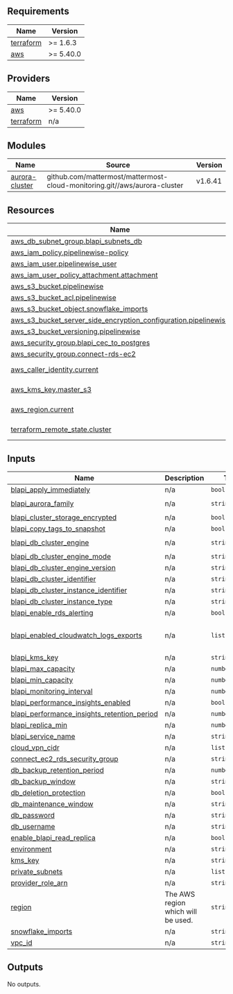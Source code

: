 <!-- BEGIN_TF_DOCS -->
## Requirements

| Name | Version |
|------|---------|
| <a name="requirement_terraform"></a> [terraform](#requirement\_terraform) | >= 1.6.3 |
| <a name="requirement_aws"></a> [aws](#requirement\_aws) | >= 5.40.0 |

## Providers

| Name | Version |
|------|---------|
| <a name="provider_aws"></a> [aws](#provider\_aws) | >= 5.40.0 |
| <a name="provider_terraform"></a> [terraform](#provider\_terraform) | n/a |

## Modules

| Name | Source | Version |
|------|--------|---------|
| <a name="module_aurora-cluster"></a> [aurora-cluster](#module\_aurora-cluster) | github.com/mattermost/mattermost-cloud-monitoring.git//aws/aurora-cluster | v1.6.41 |

## Resources

| Name | Type |
|------|------|
| [aws_db_subnet_group.blapi_subnets_db](https://registry.terraform.io/providers/hashicorp/aws/latest/docs/resources/db_subnet_group) | resource |
| [aws_iam_policy.pipelinewise-policy](https://registry.terraform.io/providers/hashicorp/aws/latest/docs/resources/iam_policy) | resource |
| [aws_iam_user.pipelinewise_user](https://registry.terraform.io/providers/hashicorp/aws/latest/docs/resources/iam_user) | resource |
| [aws_iam_user_policy_attachment.attachment](https://registry.terraform.io/providers/hashicorp/aws/latest/docs/resources/iam_user_policy_attachment) | resource |
| [aws_s3_bucket.pipelinewise](https://registry.terraform.io/providers/hashicorp/aws/latest/docs/resources/s3_bucket) | resource |
| [aws_s3_bucket_acl.pipelinewise](https://registry.terraform.io/providers/hashicorp/aws/latest/docs/resources/s3_bucket_acl) | resource |
| [aws_s3_bucket_object.snowflake_imports](https://registry.terraform.io/providers/hashicorp/aws/latest/docs/resources/s3_bucket_object) | resource |
| [aws_s3_bucket_server_side_encryption_configuration.pipelinewise](https://registry.terraform.io/providers/hashicorp/aws/latest/docs/resources/s3_bucket_server_side_encryption_configuration) | resource |
| [aws_s3_bucket_versioning.pipelinewise](https://registry.terraform.io/providers/hashicorp/aws/latest/docs/resources/s3_bucket_versioning) | resource |
| [aws_security_group.blapi_cec_to_postgres](https://registry.terraform.io/providers/hashicorp/aws/latest/docs/resources/security_group) | resource |
| [aws_security_group.connect-rds-ec2](https://registry.terraform.io/providers/hashicorp/aws/latest/docs/resources/security_group) | resource |
| [aws_caller_identity.current](https://registry.terraform.io/providers/hashicorp/aws/latest/docs/data-sources/caller_identity) | data source |
| [aws_kms_key.master_s3](https://registry.terraform.io/providers/hashicorp/aws/latest/docs/data-sources/kms_key) | data source |
| [aws_region.current](https://registry.terraform.io/providers/hashicorp/aws/latest/docs/data-sources/region) | data source |
| [terraform_remote_state.cluster](https://registry.terraform.io/providers/hashicorp/terraform/latest/docs/data-sources/remote_state) | data source |

## Inputs

| Name | Description | Type | Default | Required |
|------|-------------|------|---------|:--------:|
| <a name="input_blapi_apply_immediately"></a> [blapi\_apply\_immediately](#input\_blapi\_apply\_immediately) | n/a | `bool` | `false` | no |
| <a name="input_blapi_aurora_family"></a> [blapi\_aurora\_family](#input\_blapi\_aurora\_family) | n/a | `string` | `"aurora-postgresql13"` | no |
| <a name="input_blapi_cluster_storage_encrypted"></a> [blapi\_cluster\_storage\_encrypted](#input\_blapi\_cluster\_storage\_encrypted) | n/a | `bool` | `true` | no |
| <a name="input_blapi_copy_tags_to_snapshot"></a> [blapi\_copy\_tags\_to\_snapshot](#input\_blapi\_copy\_tags\_to\_snapshot) | n/a | `bool` | `true` | no |
| <a name="input_blapi_db_cluster_engine"></a> [blapi\_db\_cluster\_engine](#input\_blapi\_db\_cluster\_engine) | n/a | `string` | `"aurora-postgresql"` | no |
| <a name="input_blapi_db_cluster_engine_mode"></a> [blapi\_db\_cluster\_engine\_mode](#input\_blapi\_db\_cluster\_engine\_mode) | n/a | `string` | `"provisioned"` | no |
| <a name="input_blapi_db_cluster_engine_version"></a> [blapi\_db\_cluster\_engine\_version](#input\_blapi\_db\_cluster\_engine\_version) | n/a | `string` | `"13.8"` | no |
| <a name="input_blapi_db_cluster_identifier"></a> [blapi\_db\_cluster\_identifier](#input\_blapi\_db\_cluster\_identifier) | n/a | `string` | n/a | yes |
| <a name="input_blapi_db_cluster_instance_identifier"></a> [blapi\_db\_cluster\_instance\_identifier](#input\_blapi\_db\_cluster\_instance\_identifier) | n/a | `string` | n/a | yes |
| <a name="input_blapi_db_cluster_instance_type"></a> [blapi\_db\_cluster\_instance\_type](#input\_blapi\_db\_cluster\_instance\_type) | n/a | `string` | `"db.t4g.medium"` | no |
| <a name="input_blapi_enable_rds_alerting"></a> [blapi\_enable\_rds\_alerting](#input\_blapi\_enable\_rds\_alerting) | n/a | `bool` | `false` | no |
| <a name="input_blapi_enabled_cloudwatch_logs_exports"></a> [blapi\_enabled\_cloudwatch\_logs\_exports](#input\_blapi\_enabled\_cloudwatch\_logs\_exports) | n/a | `list(string)` | <pre>[<br>  "postgresql"<br>]</pre> | no |
| <a name="input_blapi_kms_key"></a> [blapi\_kms\_key](#input\_blapi\_kms\_key) | n/a | `string` | n/a | yes |
| <a name="input_blapi_max_capacity"></a> [blapi\_max\_capacity](#input\_blapi\_max\_capacity) | n/a | `number` | `4` | no |
| <a name="input_blapi_min_capacity"></a> [blapi\_min\_capacity](#input\_blapi\_min\_capacity) | n/a | `number` | `0.5` | no |
| <a name="input_blapi_monitoring_interval"></a> [blapi\_monitoring\_interval](#input\_blapi\_monitoring\_interval) | n/a | `number` | n/a | yes |
| <a name="input_blapi_performance_insights_enabled"></a> [blapi\_performance\_insights\_enabled](#input\_blapi\_performance\_insights\_enabled) | n/a | `bool` | n/a | yes |
| <a name="input_blapi_performance_insights_retention_period"></a> [blapi\_performance\_insights\_retention\_period](#input\_blapi\_performance\_insights\_retention\_period) | n/a | `number` | n/a | yes |
| <a name="input_blapi_replica_min"></a> [blapi\_replica\_min](#input\_blapi\_replica\_min) | n/a | `number` | n/a | yes |
| <a name="input_blapi_service_name"></a> [blapi\_service\_name](#input\_blapi\_service\_name) | n/a | `string` | `"blapi"` | no |
| <a name="input_cloud_vpn_cidr"></a> [cloud\_vpn\_cidr](#input\_cloud\_vpn\_cidr) | n/a | `list(string)` | n/a | yes |
| <a name="input_connect_ec2_rds_security_group"></a> [connect\_ec2\_rds\_security\_group](#input\_connect\_ec2\_rds\_security\_group) | n/a | `string` | n/a | yes |
| <a name="input_db_backup_retention_period"></a> [db\_backup\_retention\_period](#input\_db\_backup\_retention\_period) | n/a | `number` | n/a | yes |
| <a name="input_db_backup_window"></a> [db\_backup\_window](#input\_db\_backup\_window) | n/a | `string` | n/a | yes |
| <a name="input_db_deletion_protection"></a> [db\_deletion\_protection](#input\_db\_deletion\_protection) | n/a | `bool` | `true` | no |
| <a name="input_db_maintenance_window"></a> [db\_maintenance\_window](#input\_db\_maintenance\_window) | n/a | `string` | n/a | yes |
| <a name="input_db_password"></a> [db\_password](#input\_db\_password) | n/a | `string` | n/a | yes |
| <a name="input_db_username"></a> [db\_username](#input\_db\_username) | n/a | `string` | n/a | yes |
| <a name="input_enable_blapi_read_replica"></a> [enable\_blapi\_read\_replica](#input\_enable\_blapi\_read\_replica) | n/a | `bool` | `true` | no |
| <a name="input_environment"></a> [environment](#input\_environment) | n/a | `string` | n/a | yes |
| <a name="input_kms_key"></a> [kms\_key](#input\_kms\_key) | n/a | `string` | n/a | yes |
| <a name="input_private_subnets"></a> [private\_subnets](#input\_private\_subnets) | n/a | `list(string)` | n/a | yes |
| <a name="input_provider_role_arn"></a> [provider\_role\_arn](#input\_provider\_role\_arn) | n/a | `string` | `""` | no |
| <a name="input_region"></a> [region](#input\_region) | The AWS region which will be used. | `string` | n/a | yes |
| <a name="input_snowflake_imports"></a> [snowflake\_imports](#input\_snowflake\_imports) | n/a | `string` | n/a | yes |
| <a name="input_vpc_id"></a> [vpc\_id](#input\_vpc\_id) | n/a | `string` | n/a | yes |

## Outputs

No outputs.
<!-- END_TF_DOCS -->
